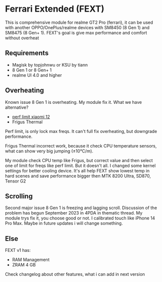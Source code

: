 # Ferrari Extended (FEXT)
This is comprehensive module for realme GT2 Pro (ferrari), it can be used with another OPPO/OnePlus/realme devices with SM8450 (8 Gen 1) and SM8475 (8 Gen+ 1). FEXT's goal is give max performance and comfort without overheat
## Requirements
- Magisk by topjohnwu or KSU by tiann
- 8 Gen 1 or 8 Gen+ 1
- realme UI 4.0 and higher
## Overheating
Known issue 8 Gen 1 is overheating. My module fix it. What we have alternative?

- [perf limit xiaomi 12](https://github.com/Magisk-Modules-Alt-Repo/perf-limit-xiaomi-12)
- Frigus Thermal

Perf limit, is only lock max freqs. It can't full fix overheating, but downgrade performance.

Frigus Thermal incorrect work, because it check CPU temperature sensors, what can show very big jumping (±10°C/m).

My module check CPU temp like Frigus, but correct value and then select one of limit for freqs like perf limit. But it doesn't all. I changed some kernel settings for better cooling device. It's all help FEXT show lowest temp in hard scenes and save performance bigger then MTK 8200 Ultra, SD870, Tensor G2
## Scrolling
Second major issue 8 Gen 1 is freezing and lagging scroll. Discussion of the problem has begun September 2023 in 4PDA in thematic thread. My module trys fix it, you choose good or not. I calibrated touch like iPhone 14 Pro Max. Maybe in future updates i will change something.
## Else
FEXT v1 has:
- RAM Management 
- ZRAM 4 GB

Check changelog about other features, what i can add in next version
